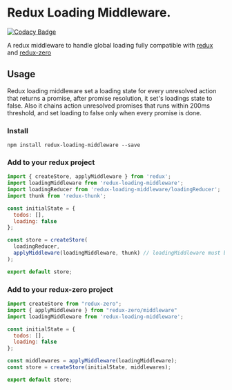 # Redux Loading Middleware.

[![Codacy Badge](https://api.codacy.com/project/badge/Grade/e981a86667144e13abc56389b6bc3705)](https://app.codacy.com/app/andre_luis9214/redux-loading-middleware?utm_source=github.com&utm_medium=referral&utm_content=andre-araujo/redux-loading-middleware&utm_campaign=badger)

A redux middleware to handle global loading fully compatible with [redux](https://github.com/reactjs/redux) and [redux-zero](https://github.com/concretesolutions/redux-zero)

## Usage

Redux loading middleware set a loading state for every unresolved action that returns a promise, after promise resolution, it set's loadings state to false.
Also it chains action unresolved promises that runs within 200ms threshold, and set loading to false only when every promise is done.

### Install

`npm install redux-loading-middleware --save`

### Add to your redux project

```javascript
import { createStore, applyMiddleware } from 'redux';
import loadingMiddleware from 'redux-loading-middleware';
import loadingReducer from 'redux-loading-middleware/loadingReducer';
import thunk from 'redux-thunk';

const initialState = {
  todos: [],
  loading: false
};

const store = createStore(
  loadingReducer,
  applyMiddleware(loadingMiddleware, thunk) // loadingMiddleware must be placed before thunk
);

export default store;

```

### Add to your redux-zero project

```javascript
import createStore from "redux-zero";
import { applyMiddleware } from "redux-zero/middleware"
import loadingMiddleware from 'redux-loading-middleware';

const initialState = {
  todos: [],
  loading: false
};

const middlewares = applyMiddleware(loadingMiddleware);
const store = createStore(initialState, middlewares);

export default store;

```
